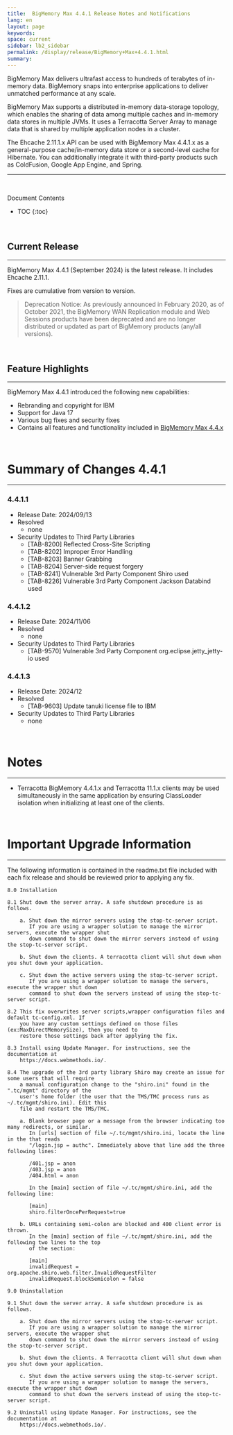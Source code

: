 ```yaml
---
title:  BigMemory Max 4.4.1 Release Notes and Notifications
lang: en
layout: page
keywords:
space: current
sidebar: lb2_sidebar
permalink: /display/release/BigMemory+Max+4.4.1.html
summary:
---
```


BigMemory Max delivers ultrafast access to hundreds of terabytes of in-memory data. BigMemory snaps into enterprise applications to deliver unmatched performance at any scale.

BigMemory Max supports a distributed in-memory data-storage topology, which enables the sharing of data among multiple caches and in-memory data stores in multiple JVMs. It uses a Terracotta Server Array to manage data that is shared by multiple application nodes in a cluster.

The Ehcache 2.11.1.x API can be used with BigMemory Max 4.4.1.x as a general-purpose cache/in-memory data store or a second-level cache for Hibernate. You can additionally integrate it with third-party products such as ColdFusion, Google App Engine, and Spring.

------

<br>

Document Contents

* TOC
{:toc}

<br>

## Current Release
------------------
BigMemory Max 4.4.1 (September 2024) is the latest release. It includes Ehcache 2.11.1.

Fixes are cumulative from version to version.

> Deprecation Notice:  As previously announced in February 2020, as of October 2021, the BigMemory WAN Replication module and Web Sessions products have been deprecated and are no longer distributed or updated as part of BigMemory products (any/all versions).

<br>

## Feature Highlights
-------------------
BigMemory Max 4.4.1 introduced the following new capabilities:

* Rebranding and copyright for IBM
* Support for Java 17
* Various bug fixes and security fixes
* Contains all features and functionality included in [BigMemory Max 4.4.x](https://confluence.terracotta.org/display/release/BigMemory+Max+4.4)

<br>

# Summary of Changes 4.4.1
-----------------------
### 4.4.1.1
* Release Date: 2024/09/13
* Resolved
  * none  
* Security Updates to Third Party Libraries
  * [TAB-8200] Reflected Cross-Site Scripting
  * [TAB-8202] Improper Error Handling
  * [TAB-8203] Banner Grabbing
  * [TAB-8204] Server-side request forgery
  * [TAB-8241] Vulnerable 3rd Party Component Shiro used
  * [TAB-8226] Vulnerable 3rd Party Component Jackson Databind used


### 4.4.1.2
* Release Date: 2024/11/06
* Resolved
  * none  
* Security Updates to Third Party Libraries
  * [TAB-9570] Vulnerable 3rd Party Component org.eclipse.jetty_jetty-io used


### 4.4.1.3
* Release Date: 2024/12
* Resolved
  * [TAB-9603] Update tanuki license file to IBM  
* Security Updates to Third Party Libraries
  * none

<br>

# Notes
-------
* Terracotta BigMemory 4.4.1.x and Terracotta 11.1.x clients may be used simultaneously in the same application by ensuring ClassLoader isolation when initializing at least one of the clients.
<br>


# Important Upgrade Information
-------
The following information is contained in the readme.txt file included with each fix release and should be reviewed prior to applying any fix.
<br>
```
8.0 Installation

8.1 Shut down the server array. A safe shutdown procedure is as follows.

    a. Shut down the mirror servers using the stop-tc-server script. 
       If you are using a wrapper solution to manage the mirror servers, execute the wrapper shut
       down command to shut down the mirror servers instead of using the stop-tc-server script.

    b. Shut down the clients. A terracotta client will shut down when you shut down your application.

    c. Shut down the active servers using the stop-tc-server script.
       If you are using a wrapper solution to manage the servers, execute the wrapper shut down
       command to shut down the servers instead of using the stop-tc-server script.

8.2 This fix overwrites server scripts,wrapper configuration files and default tc-config.xml. If
    you have any custom settings defined on those files (ex:MaxDirectMemorySize), then you need to
    restore those settings back after applying the fix.

8.3 Install using Update Manager. For instructions, see the documentation at
    https://docs.webmethods.io/.

8.4 The upgrade of the 3rd party library Shiro may create an issue for some users that will require
    a manual configuration change to the "shiro.ini" found in the ".tc/mgmt" directory of the
    user's home folder (the user that the TMS/TMC process runs as ~/.tc/mgmt/shiro.ini). Edit this
    file and restart the TMS/TMC.
     
    a. Blank browser page or a message from the browser indicating too many redirects, or similar.
       In [urls] section of file ~/.tc/mgmt/shiro.ini, locate the line in the that reads
       "/login.jsp = authc". Immediately above that line add the three following lines:

       /401.jsp = anon
       /403.jsp = anon
       /404.html = anon
      
       In the [main] section of file ~/.tc/mgmt/shiro.ini, add the following line:
      
       [main]
       shiro.filterOncePerRequest=true
   
    b. URLs containing semi-colon are blocked and 400 client error is thrown. 
       In the [main] section of file ~/.tc/mgmt/shiro.ini, add the following two lines to the top
       of the section:

       [main]
       invalidRequest = org.apache.shiro.web.filter.InvalidRequestFilter
       invalidRequest.blockSemicolon = false

9.0 Uninstallation

9.1 Shut down the server array. A safe shutdown procedure is as follows.

    a. Shut down the mirror servers using the stop-tc-server script. 
       If you are using a wrapper solution to manage the mirror servers, execute the wrapper shut
       down command to shut down the mirror servers instead of using the stop-tc-server script.

    b. Shut down the clients. A Terracotta client will shut down when you shut down your application.

    c. Shut down the active servers using the stop-tc-server script.
       If you are using a wrapper solution to manage the servers, execute the wrapper shut down
       command to shut down the servers instead of using the stop-tc-server script.

9.2 Uninstall using Update Manager. For instructions, see the documentation at
    https://docs.webmethods.io/.
```
	  
<br>
